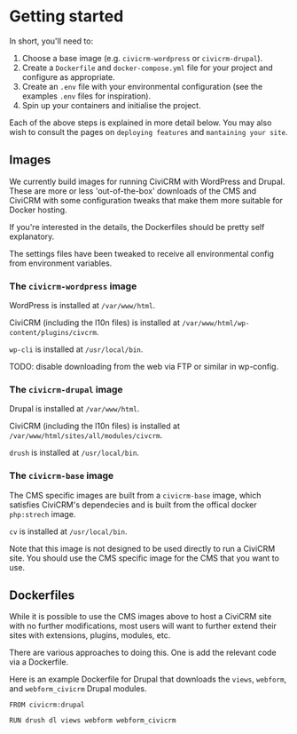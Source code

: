 # Getting started

In short, you'll need to:

1. Choose a base image (e.g. `civicrm-wordpress` or `civicrm-drupal`).
2. Create a `Dockerfile` and `docker-compose.yml` file for your project and configure as appropriate.
3. Create an `.env` file with your environmental configuration (see the examples `.env` files for inspiration).
4. Spin up your containers and initialise the project.

Each of the above steps is explained in more detail below. You may also wish to consult the pages on `deploying features` and `mantaining your site`.

## Images

We currently build images for running CiviCRM with WordPress and Drupal. These are more or less 'out-of-the-box' downloads of the CMS and CiviCRM with some configuration tweaks that make them more suitable for Docker hosting.

If you're interested in the details, the Dockerfiles should be pretty self explanatory.

The settings files have been tweaked to receive all environmental config from environment variables.

### The `civicrm-wordpress` image

WordPress is installed at `/var/www/html`.

CiviCRM (including the l10n files) is installed at `/var/www/html/wp-content/plugins/civcrm`.

`wp-cli` is installed at `/usr/local/bin`.

TODO: disable downloading from the web via FTP or similar in wp-config.

### The `civicrm-drupal` image

Drupal is installed at `/var/www/html`.

CiviCRM (including the l10n files) is installed at `/var/www/html/sites/all/modules/civcrm`.

`drush` is installed at `/usr/local/bin`.

### The `civicrm-base` image

The CMS specific images are built from a `civicrm-base` image, which satisfies CiviCRM's dependecies and is built from the offical docker `php:strech` image.

`cv` is installed at `/usr/local/bin`.

Note that this image is not designed to be used directly to run a CiviCRM site. You should use the CMS specific image for the CMS that you want to use.

## Dockerfiles

While it is possible to use the CMS images above to host a CiviCRM site with no further modifications, most users will want to further extend their sites with extensions, plugins, modules, etc.

There are various approaches to doing this. One is add the relevant code via a Dockerfile.

Here is an example Dockerfile for Drupal that downloads the `views`, `webform`, and `webform_civicrm` Drupal modules.

```docker
FROM civicrm:drupal

RUN drush dl views webform webform_civicrm
```
